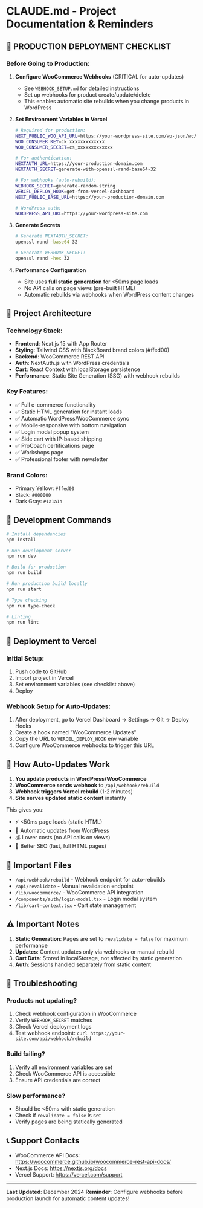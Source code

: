 # CLAUDE.md - Project Documentation & Reminders

## 🚨 PRODUCTION DEPLOYMENT CHECKLIST

### Before Going to Production:

1. **Configure WooCommerce Webhooks** (CRITICAL for auto-updates)
   - See `WEBHOOK_SETUP.md` for detailed instructions
   - Set up webhooks for product create/update/delete
   - This enables automatic site rebuilds when you change products in WordPress

2. **Set Environment Variables in Vercel**
   ```bash
   # Required for production:
   NEXT_PUBLIC_WOO_API_URL=https://your-wordpress-site.com/wp-json/wc/v3
   WOO_CONSUMER_KEY=ck_xxxxxxxxxxxxx
   WOO_CONSUMER_SECRET=cs_xxxxxxxxxxxxx
   
   # For authentication:
   NEXTAUTH_URL=https://your-production-domain.com
   NEXTAUTH_SECRET=generate-with-openssl-rand-base64-32
   
   # For webhooks (auto-rebuild):
   WEBHOOK_SECRET=generate-random-string
   VERCEL_DEPLOY_HOOK=get-from-vercel-dashboard
   NEXT_PUBLIC_BASE_URL=https://your-production-domain.com
   
   # WordPress auth:
   WORDPRESS_API_URL=https://your-wordpress-site.com
   ```

3. **Generate Secrets**
   ```bash
   # Generate NEXTAUTH_SECRET:
   openssl rand -base64 32
   
   # Generate WEBHOOK_SECRET:
   openssl rand -hex 32
   ```

4. **Performance Configuration**
   - Site uses **full static generation** for <50ms page loads
   - No API calls on page views (pre-built HTML)
   - Automatic rebuilds via webhooks when WordPress content changes

## 📝 Project Architecture

### Technology Stack:
- **Frontend**: Next.js 15 with App Router
- **Styling**: Tailwind CSS with BlackBoard brand colors (#ffed00)
- **Backend**: WooCommerce REST API
- **Auth**: NextAuth.js with WordPress credentials
- **Cart**: React Context with localStorage persistence
- **Performance**: Static Site Generation (SSG) with webhook rebuilds

### Key Features:
- ✅ Full e-commerce functionality
- ✅ Static HTML generation for instant loads
- ✅ Automatic WordPress/WooCommerce sync
- ✅ Mobile-responsive with bottom navigation
- ✅ Login modal popup system
- ✅ Side cart with IP-based shipping
- ✅ ProCoach certifications page
- ✅ Workshops page
- ✅ Professional footer with newsletter

### Brand Colors:
- Primary Yellow: `#ffed00`
- Black: `#000000`
- Dark Gray: `#1a1a1a`

## 🔧 Development Commands

```bash
# Install dependencies
npm install

# Run development server
npm run dev

# Build for production
npm run build

# Run production build locally
npm run start

# Type checking
npm run type-check

# Linting
npm run lint
```

## 🚀 Deployment to Vercel

### Initial Setup:
1. Push code to GitHub
2. Import project in Vercel
3. Set environment variables (see checklist above)
4. Deploy

### Webhook Setup for Auto-Updates:
1. After deployment, go to Vercel Dashboard → Settings → Git → Deploy Hooks
2. Create a hook named "WooCommerce Updates"
3. Copy the URL to `VERCEL_DEPLOY_HOOK` env variable
4. Configure WooCommerce webhooks to trigger this URL

## 🔄 How Auto-Updates Work

1. **You update products in WordPress/WooCommerce**
2. **WooCommerce sends webhook** to `/api/webhook/rebuild`
3. **Webhook triggers Vercel rebuild** (1-2 minutes)
4. **Site serves updated static content** instantly

This gives you:
- ⚡ <50ms page loads (static HTML)
- 🔄 Automatic updates from WordPress
- 💰 Lower costs (no API calls on views)
- 🎯 Better SEO (fast, full HTML pages)

## 📁 Important Files

- `/api/webhook/rebuild` - Webhook endpoint for auto-rebuilds
- `/api/revalidate` - Manual revalidation endpoint
- `/lib/woocommerce/` - WooCommerce API integration
- `/components/auth/login-modal.tsx` - Login modal system
- `/lib/cart-context.tsx` - Cart state management

## ⚠️ Important Notes

1. **Static Generation**: Pages are set to `revalidate = false` for maximum performance
2. **Updates**: Content updates only via webhooks or manual rebuild
3. **Cart Data**: Stored in localStorage, not affected by static generation
4. **Auth**: Sessions handled separately from static content

## 🐛 Troubleshooting

### Products not updating?
1. Check webhook configuration in WooCommerce
2. Verify `WEBHOOK_SECRET` matches
3. Check Vercel deployment logs
4. Test webhook endpoint: `curl https://your-site.com/api/webhook/rebuild`

### Build failing?
1. Verify all environment variables are set
2. Check WooCommerce API is accessible
3. Ensure API credentials are correct

### Slow performance?
- Should be <50ms with static generation
- Check if `revalidate = false` is set
- Verify pages are being statically generated

## 📞 Support Contacts

- WooCommerce API Docs: https://woocommerce.github.io/woocommerce-rest-api-docs/
- Next.js Docs: https://nextjs.org/docs
- Vercel Support: https://vercel.com/support

---

**Last Updated**: December 2024
**Reminder**: Configure webhooks before production launch for automatic content updates!